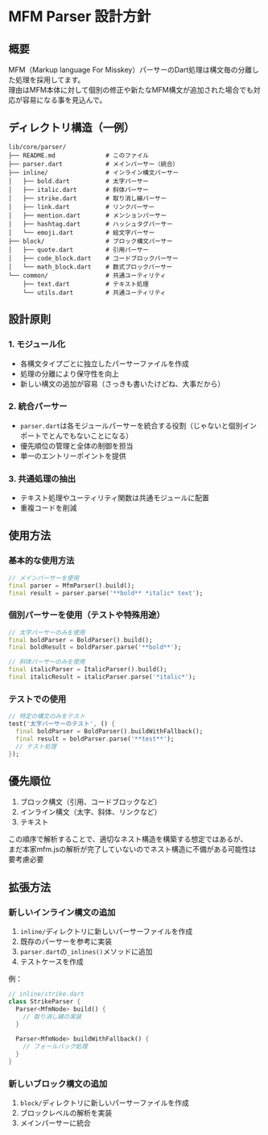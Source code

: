 # MFM Parser 設計方針

## 概要
MFM（Markup language For Misskey）パーサーのDart処理は構文毎の分離した処理を採用してます。  
理由はMFM本体に対して個別の修正や新たなMFM構文が追加された場合でも対応が容易になる事を見込んで。

## ディレクトリ構造（一例）
```
lib/core/parser/
├── README.md              # このファイル
├── parser.dart            # メインパーサー（統合）
├── inline/                # インライン構文パーサー
│   ├── bold.dart          # 太字パーサー
│   ├── italic.dart        # 斜体パーサー
│   ├── strike.dart        # 取り消し線パーサー
│   ├── link.dart          # リンクパーサー
│   ├── mention.dart       # メンションパーサー
│   ├── hashtag.dart       # ハッシュタグパーサー
│   └── emoji.dart         # 絵文字パーサー
├── block/                 # ブロック構文パーサー
│   ├── quote.dart         # 引用パーサー
│   ├── code_block.dart    # コードブロックパーサー
│   └── math_block.dart    # 数式ブロックパーサー
└── common/                # 共通ユーティリティ
    ├── text.dart          # テキスト処理
    └── utils.dart         # 共通ユーティリティ
```

## 設計原則

### 1. モジュール化
- 各構文タイプごとに独立したパーサーファイルを作成
- 処理の分離により保守性を向上
- 新しい構文の追加が容易（さっきも書いたけどね、大事だから）

### 2. 統合パーサー
- `parser.dart`は各モジュールパーサーを統合する役割（じゃないと個別インポートでとんでもないことになる）
- 優先順位の管理と全体の制御を担当
- 単一のエントリーポイントを提供

### 3. 共通処理の抽出
- テキスト処理やユーティリティ関数は共通モジュールに配置
- 重複コードを削減

## 使用方法

### 基本的な使用方法
```dart
// メインパーサーを使用
final parser = MfmParser().build();
final result = parser.parse('**bold** *italic* text');
```

### 個別パーサーを使用（テストや特殊用途）
```dart
// 太字パーサーのみを使用
final boldParser = BoldParser().build();
final boldResult = boldParser.parse('**bold**');

// 斜体パーサーのみを使用
final italicParser = ItalicParser().build();
final italicResult = italicParser.parse('*italic*');
```

### テストでの使用
```dart
// 特定の構文のみをテスト
test('太字パーサーのテスト', () {
  final boldParser = BoldParser().buildWithFallback();
  final result = boldParser.parse('**test**');
  // テスト処理
});
```

## 優先順位
1. ブロック構文（引用、コードブロックなど）
2. インライン構文（太字、斜体、リンクなど）
3. テキスト

この順序で解析することで、適切なネスト構造を構築する想定ではあるが、  
まだ本家mfm.jsの解析が完了していないのでネスト構造に不備がある可能性は要考慮必要

## 拡張方法

### 新しいインライン構文の追加
1. `inline/`ディレクトリに新しいパーサーファイルを作成
2. 既存のパーサーを参考に実装
3. `parser.dart`の`_inlines()`メソッドに追加
4. テストケースを作成

例：
```dart
// inline/strike.dart
class StrikeParser {
  Parser<MfmNode> build() {
    // 取り消し線の実装
  }
  
  Parser<MfmNode> buildWithFallback() {
    // フォールバック処理
  }
}
```

### 新しいブロック構文の追加
1. `block/`ディレクトリに新しいパーサーファイルを作成
2. ブロックレベルの解析を実装
3. メインパーサーに統合
